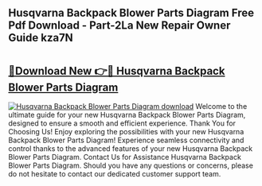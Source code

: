 ## Husqvarna Backpack Blower Parts Diagram Free Pdf Download - Part-2La New Repair Owner Guide kza7N

# <h2><a href="http://dflo9o.blite.top/?on=Husqvarna+Backpack+Blower+Parts+Diagram">🔗Download New 👉🔴 Husqvarna Backpack Blower Parts Diagram</a></h2>

[![Husqvarna Backpack Blower Parts Diagram download](https://i.imgur.com/lujVjoI.png)](http://dflo9o.blite.top/?on=Husqvarna+Backpack+Blower+Parts+Diagram)
Welcome to the ultimate guide for your new Husqvarna Backpack Blower Parts Diagram, designed to ensure a smooth and efficient experience. Thank You for Choosing Us! Enjoy exploring the possibilities with your new Husqvarna Backpack Blower Parts Diagram! Experience seamless connectivity and control thanks to the advanced features of your new Husqvarna Backpack Blower Parts Diagram. Contact Us for Assistance Husqvarna Backpack Blower Parts Diagram. Should you have any questions or concerns, please do not hesitate to contact our dedicated customer support team.
